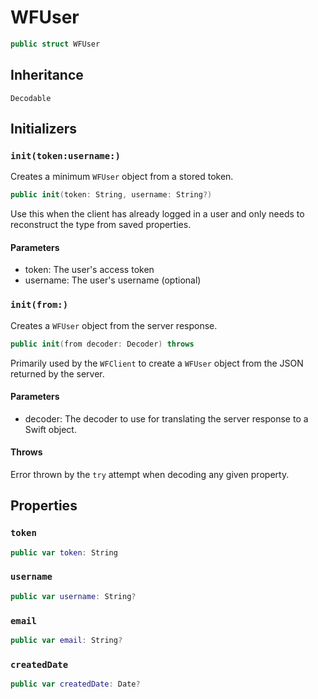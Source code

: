 # WFUser

``` swift
public struct WFUser 
```

## Inheritance

`Decodable`

## Initializers

### `init(token:username:)`

Creates a minimum `WFUser` object from a stored token.

``` swift
public init(token: String, username: String?) 
```

Use this when the client has already logged in a user and only needs to reconstruct the type from saved properties.

#### Parameters

  - token: The user's access token
  - username: The user's username (optional)

### `init(from:)`

Creates a `WFUser` object from the server response.

``` swift
public init(from decoder: Decoder) throws 
```

Primarily used by the `WFClient` to create a `WFUser` object from the JSON returned by the server.

#### Parameters

  - decoder: The decoder to use for translating the server response to a Swift object.

#### Throws

Error thrown by the `try` attempt when decoding any given property.

## Properties

### `token`

``` swift
public var token: String
```

### `username`

``` swift
public var username: String?
```

### `email`

``` swift
public var email: String?
```

### `createdDate`

``` swift
public var createdDate: Date?
```
